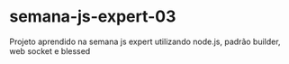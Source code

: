 # semana-js-expert-03
Projeto aprendido na semana js expert utilizando node.js, padrão builder, web socket e blessed
